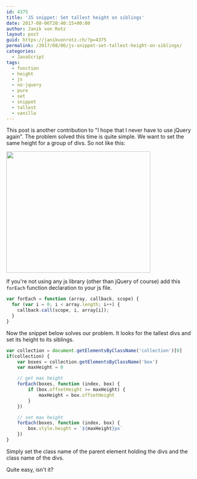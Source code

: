 ```yaml
---
id: 4375
title: 'JS snippet: Set tallest height on siblings'
date: 2017-08-06T20:40:15+00:00
author: Janik von Rotz
layout: post
guid: https://janikvonrotz.ch/?p=4375
permalink: /2017/08/06/js-snippet-set-tallest-height-on-siblings/
categories:
  - JavaScript
tags:
  - function
  - height
  - js
  - no-jquery
  - pure
  - set
  - snippet
  - tallest
  - vanilla
---
```

This post is another contribution to "I hope that I never have to use jQuery again". The problem solved this time is quite simple. We want to set the same height for a group of divs. So not like this:

<img src="https://janikvonrotz.ch/wp-content/uploads/2017/07/Not-equal-heights-on-divs.png" alt="" width="381" height="321" class="aligncenter size-full wp-image-4389" />

<!--more-->

If you're not using any js library (other than jQuery of course) add this `forEach` function declaration to your js file.

```js
var forEach = function (array, callback, scope) {
  for (var i = 0; i < array.length; i++) {
    callback.call(scope, i, array[i]); 
  }
}
```

Now the snippet below solves our problem. It looks for the tallest divs and set its height to its siblings.

```js
var collection = document.getElementsByClassName('collection')[0]
if(collection) {
    var boxes = collection.getElementsByClassName('box')
    var maxHeight = 0

    // get max height
    forEach(boxes, function (index, box) {
        if (box.offsetHeight >= maxHeight) {
            maxHeight = box.offsetHeight
        }
    })

    // set max height
    forEach(boxes, function (index, box) {
        box.style.height = `${maxHeight}px`
    })
}
```

Simply set the class name of the parent element holding the divs and the class name of the divs.

Quite easy, isn't it?